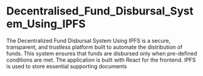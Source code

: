# Decentralised_Fund_Disbursal_System_Using_IPFS
The Decentralized Fund Disbursal System Using IPFS is a secure, transparent, and trustless platform built to automate the distribution of funds. This system ensures that funds are disbursed only when pre-defined conditions are met.  The application is built with React for the frontend. IPFS is used to store essential supporting documents
